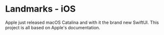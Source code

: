 # Landmarks - iOS
Apple just released macOS Catalina and with it the brand new SwiftUI. This project is all based on Apple's documentation. 
